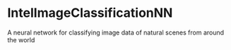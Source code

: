 # IntelImageClassificationNN
A neural network for classifying image data of natural scenes from around the world
